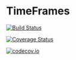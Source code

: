 # TimeFrames

[![Build Status](https://travis-ci.org/femtotrader/TimeFrames.jl.svg?branch=master)](https://travis-ci.org/femtotrader/TimeFrames.jl)

[![Coverage Status](https://coveralls.io/repos/femtotrader/TimeFrames.jl/badge.svg?branch=master&service=github)](https://coveralls.io/github/femtotrader/TimeFrames.jl?branch=master)

[![codecov.io](http://codecov.io/github/femtotrader/TimeFrames.jl/coverage.svg?branch=master)](http://codecov.io/github/femtotrader/TimeFrames.jl?branch=master)
